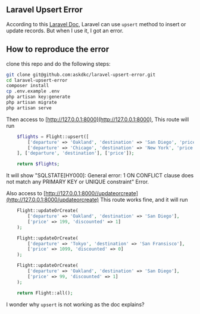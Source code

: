 ## Laravel Upsert Error

According to this [Laravel Doc](https://laravel.com/docs/9.x/eloquent#upserts), Laravel can use `upsert` method to insert or update records. But when I use it, I got an error.

## How to reproduce the error

clone this repo and do the following steps:
```bash
git clone git@github.com:askdkc/laravel-upsert-error.git
cd laravel-upsert-error
composer install
cp .env.example .env
php artisan key:generate
php artisan migrate
php artisan serve
```

Then access to [http://127.0.0.1:8000](http://127.0.0.1:8000), This route will run
```php
    $flights = Flight::upsert([
        ['departure' => 'Oakland', 'destination' => 'San Diego', 'price' => 99],
        ['departure' => 'Chicago', 'destination' => 'New York', 'price' => 150]
    ], ['departure', 'destination'], ['price']);

    return $flights;
```

It will show "SQLSTATE[HY000]: General error: 1 ON CONFLICT clause does not match any PRIMARY KEY or UNIQUE constraint" Error.

Also access to [http://127.0.0.1:8000//updateorcreate](http://127.0.0.1:8000/updateorcreate) This route works fine, and it will run
```php
    Flight::updateOrCreate(
        ['departure' => 'Oakland', 'destination' => 'San Diego'],
        ['price' => 199, 'discounted' => 1]
    );

    Flight::updateOrCreate(
        ['departure' => 'Tokyo', 'destination' => 'San Fransisco'],
        ['price' => 1099, 'discounted' => 0]
    );

    Flight::updateOrCreate(
        ['departure' => 'Oakland', 'destination' => 'San Diego'],
        ['price' => 99, 'discounted' => 1]
    );

    return Flight::all();
```

I wonder why `upsert` is not working as the doc explains?

